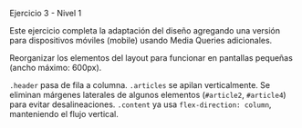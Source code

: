 Ejercicio 3 - Nivel 1

Este ejercicio completa la adaptación del diseño agregando una versión para dispositivos móviles (mobile) usando Media Queries adicionales.

Reorganizar los elementos del layout para funcionar en pantallas pequeñas (ancho máximo: 600px).

`.header` pasa de fila a columna.
`.articles` se apilan verticalmente.
Se eliminan márgenes laterales de algunos elementos (`#article2`, `#article4`) para evitar desalineaciones.
`.content` ya usa `flex-direction: column`, manteniendo el flujo vertical.